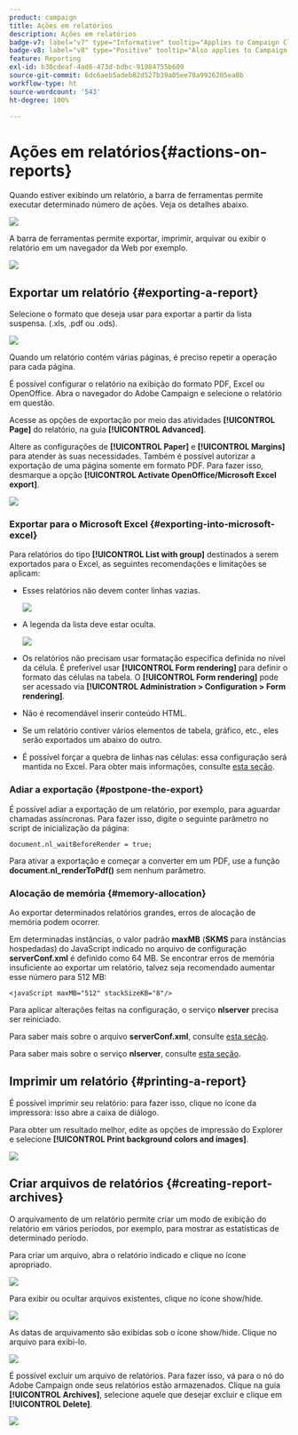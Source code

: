 ```yaml
---
product: campaign
title: Ações em relatórios
description: Ações em relatórios
badge-v7: label="v7" type="Informative" tooltip="Applies to Campaign Classic v7"
badge-v8: label="v8" type="Positive" tooltip="Also applies to Campaign v8"
feature: Reporting
exl-id: b30cdeaf-4ad6-473d-bdbc-91984755b609
source-git-commit: 6dc6aeb5adeb82d527b39a05ee70a9926205ea0b
workflow-type: ht
source-wordcount: '543'
ht-degree: 100%

---
```


# Ações em relatórios{#actions-on-reports}



Quando estiver exibindo um relatório, a barra de ferramentas permite executar determinado número de ações. Veja os detalhes abaixo.

![](assets/s_ncs_advuser_report_wizard_2.png)

A barra de ferramentas permite exportar, imprimir, arquivar ou exibir o relatório em um navegador da Web por exemplo.

![](assets/s_ncs_advuser_report_wizard_04.png)

## Exportar um relatório {#exporting-a-report}

Selecione o formato que deseja usar para exportar a partir da lista suspensa. (.xls, .pdf ou .ods).

![](assets/s_ncs_advuser_report_wizard_06.png)

Quando um relatório contém várias páginas, é preciso repetir a operação para cada página.

É possível configurar o relatório na exibição do formato PDF, Excel ou OpenOffice. Abra o navegador do Adobe Campaign e selecione o relatório em questão.

Acesse as opções de exportação por meio das atividades **[!UICONTROL Page]** do relatório, na guia **[!UICONTROL Advanced]**.

Altere as configurações de **[!UICONTROL Paper]** e **[!UICONTROL Margins]** para atender às suas necessidades. Também é possível autorizar a exportação de uma página somente em formato PDF. Para fazer isso, desmarque a opção **[!UICONTROL Activate OpenOffice/Microsoft Excel export]**.

![](assets/s_ncs_advuser_report_wizard_021.png)

### Exportar para o Microsoft Excel {#exporting-into-microsoft-excel}

Para relatórios do tipo **[!UICONTROL List with group]** destinados a serem exportados para o Excel, as seguintes recomendações e limitações se aplicam:

* Esses relatórios não devem conter linhas vazias.

   ![](assets/export_limitations_remove_empty_line.png)

* A legenda da lista deve estar oculta.

   ![](assets/export_limitations_hide_label.png)

* Os relatórios não precisam usar formatação específica definida no nível da célula. É preferível usar **[!UICONTROL Form rendering]** para definir o formato das células na tabela. O **[!UICONTROL Form rendering]** pode ser acessado via **[!UICONTROL Administration > Configuration > Form rendering]**.
* Não é recomendável inserir conteúdo HTML.
* Se um relatório contiver vários elementos de tabela, gráfico, etc., eles serão exportados um abaixo do outro.
* É possível forçar a quebra de linhas nas células: essa configuração será mantida no Excel. Para obter mais informações, consulte [esta seção](../../reporting/using/creating-a-table.md#defining-cell-format).

### Adiar a exportação {#postpone-the-export}

É possível adiar a exportação de um relatório, por exemplo, para aguardar chamadas assíncronas. Para fazer isso, digite o seguinte parâmetro no script de inicialização da página:

```
document.nl_waitBeforeRender = true;
```

Para ativar a exportação e começar a converter em um PDF, use a função **document.nl_renderToPdf()** sem nenhum parâmetro.

### Alocação de memória {#memory-allocation}

Ao exportar determinados relatórios grandes, erros de alocação de memória podem ocorrer.

Em determinadas instâncias, o valor padrão **maxMB** (**SKMS** para instâncias hospedadas) do JavaScript indicado no arquivo de configuração **serverConf.xml** é definido como 64 MB. Se encontrar erros de memória insuficiente ao exportar um relatório, talvez seja recomendado aumentar esse número para 512 MB:

```
<javaScript maxMB="512" stackSizeKB="8"/>
```

Para aplicar alterações feitas na configuração, o serviço **nlserver** precisa ser reiniciado.

Para saber mais sobre o arquivo **serverConf.xml**, consulte [esta seção](../../production/using/configuration-principle.md).

Para saber mais sobre o serviço **nlserver**, consulte [esta seção](../../production/using/administration.md).

## Imprimir um relatório {#printing-a-report}

É possível imprimir seu relatório: para fazer isso, clique no ícone da impressora: isso abre a caixa de diálogo.

Para obter um resultado melhor, edite as opções de impressão do Explorer e selecione **[!UICONTROL Print background colors and images]**.

![](assets/s_ncs_advuser_report_print_options.png)

## Criar arquivos de relatórios {#creating-report-archives}

O arquivamento de um relatório permite criar um modo de exibição do relatório em vários períodos, por exemplo, para mostrar as estatísticas de determinado período.

Para criar um arquivo, abra o relatório indicado e clique no ícone apropriado.

![](assets/s_ncs_advuser_report_wizard_07.png)

Para exibir ou ocultar arquivos existentes, clique no ícone show/hide.

![](assets/s_ncs_advuser_report_history_06.png)

As datas de arquivamento são exibidas sob o ícone show/hide. Clique no arquivo para exibi-lo.

![](assets/s_ncs_advuser_report_history_04.png)

É possível excluir um arquivo de relatórios. Para fazer isso, vá para o nó do Adobe Campaign onde seus relatórios estão armazenados. Clique na guia **[!UICONTROL Archives]**, selecione aquele que desejar excluir e clique em **[!UICONTROL Delete]**.

![](assets/s_ncs_advuser_report_history_01.png)
